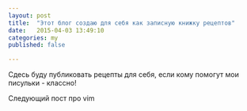 ```yaml
---
layout: post
title:  "Этот блог создаю для себя как записную книжку рецептов"
date:   2015-04-03 13:49:10
categories: my
published: false

---
```

<!--more-->
Сдесь буду публиковать рецепты для себя, если кому помогут мои писульки - классно!

Следующий пост про vim
